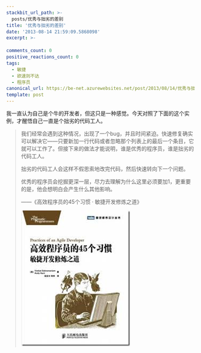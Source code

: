 ```yaml
---
stackbit_url_path: >-
  posts/优秀与拙劣的差别
title: '优秀与拙劣的差别'
date: '2013-08-14 21:59:09.5868098'
excerpt: >-
  
comments_count: 0
positive_reactions_count: 0
tags: 
  - 敏捷
  - 欲速则不达
  - 程序员
canonical_url: https://be-net.azurewebsites.net/post/2013/08/14/优秀与拙劣的差别
template: post
---
```

<p>我一直认为自己是个牛的开发者，但这只是一种感觉。今天对照了下面的这个实例，才醒悟自己一直是个拙劣的代码工人。</p>  <blockquote>   <p>我们经常会遇到这种情况，出现了一个bug，并且时间紧迫。快速修复确实可以解决它——只要新加一行代码或者忽略那个列表上的最后一个条目，它就可以工作了。但接下来的做法才能说明，谁是优秀的程序员，谁是拙劣的代码工人。</p>    <p>拙劣的代码工人会这样不假思索地改完代码，然后快速转向下一个问题。</p>    <p>优秀的程序员会挖掘更深一层，尽力去理解为什么这里必须要加1，更重要的是，他会想明白会产生什么其他影响。</p>    <p>——《高效程序员的45个习惯 · 敏捷开发修炼之道》</p>    <p><a href="https://raw.githubusercontent.com/Jeff-Tian/blogengine.net/master/Source/BlogEngine/BlogEngine.NET/App_Data/files/image_649.png"><img title="《高效程序员的45个习惯 · 敏捷开发修炼之道》" style="border-top: 0px; border-right: 0px; background-image: none; border-bottom: 0px; padding-top: 0px; padding-left: 0px; border-left: 0px; display: inline; padding-right: 0px" border="0" alt="《高效程序员的45个习惯 · 敏捷开发修炼之道》" src="https://raw.githubusercontent.com/Jeff-Tian/blogengine.net/master/Source/BlogEngine/BlogEngine.NET/App_Data/files/image_thumb_337.png" width="291" height="362" /></a></p></blockquote>